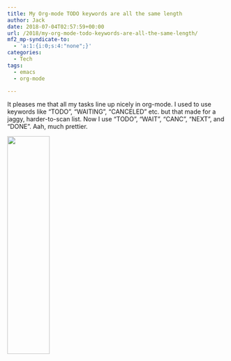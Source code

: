 ```yaml
---
title: My Org-mode TODO keywords are all the same length
author: Jack
date: 2018-07-04T02:57:59+00:00
url: /2018/my-org-mode-todo-keywords-are-all-the-same-length/
mf2_mp-syndicate-to:
  - 'a:1:{i:0;s:4:"none";}'
categories:
  - Tech
tags:
  - emacs
  - org-mode

---
```

It pleases me that all my tasks line up nicely in org-mode. I used to use keywords like &#8220;TODO&#8221;, &#8220;WAITING&#8221;, &#8220;CANCELED&#8221; etc. but that made for a jaggy, harder-to-scan list. Now I use &#8220;TODO&#8221;, &#8220;WAIT&#8221;, &#8220;CANC&#8221;, &#8220;NEXT&#8221;, and &#8220;DONE&#8221;. Aah, much prettier.

<img class="alignnone size-full wp-image-1512" src="/img/2018/07/2018-07-03_todos.png" alt="" width="97" height="500" srcset="/img/2018/07/2018-07-03_todos.png 97w, /img/2018/07/2018-07-03_todos-58x300.png 58w" sizes="(max-width: 97px) 100vw, 97px" />